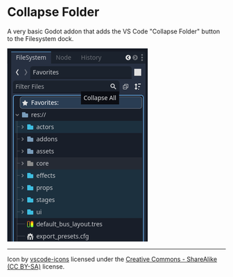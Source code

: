 # Collapse Folder

A very basic Godot addon that adds the VS Code "Collapse Folder" button to the Filesystem dock.

![Example image](example.png)

----
Icon by [vscode-icons](https://github.com/vscode-icons/vscode-icons) licensed under the [Creative Commons - ShareAlike (CC BY-SA)](https://creativecommons.org/licenses/by-sa/4.0/) license.
